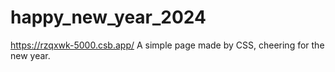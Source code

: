 # happy_new_year_2024
https://rzqxwk-5000.csb.app/
A simple page made by CSS, cheering for the new year.
